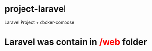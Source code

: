 # project-laravel
Laravel Project + docker-compose

# Laravel was contain in <span style="color: red">/web</span> folder

